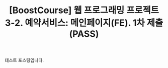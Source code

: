 ﻿---
layout: post
title: '[BoostCourse] 웹 프로그래밍 프로젝트 3-2. 예약서비스: 메인페이지(FE). 1차 제출(PASS)'
tags: [frontpage, jekyll, blog]
image: '/images/posts/1.jpg'
---

테스트 포스팅입니다.